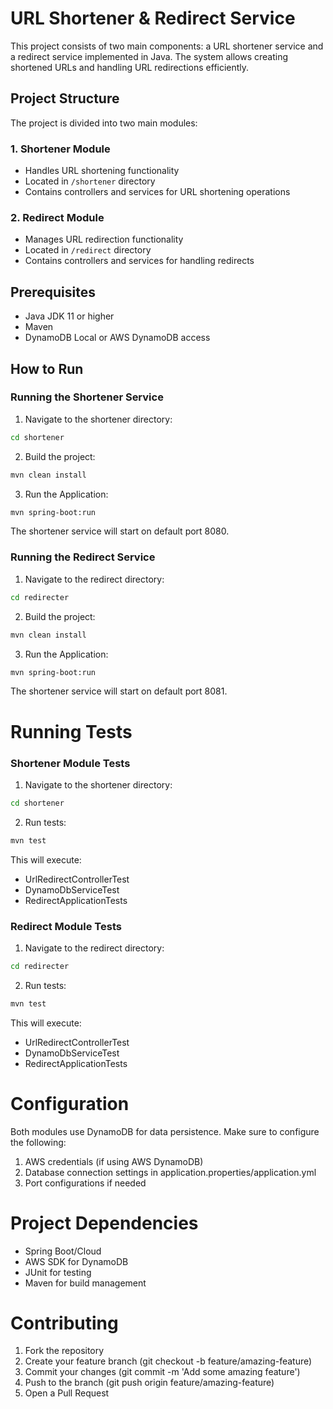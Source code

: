 # URL Shortener & Redirect Service

This project consists of two main components: a URL shortener service and a redirect service implemented in Java. The system allows creating shortened URLs and handling URL redirections efficiently.

## Project Structure

The project is divided into two main modules:

### 1. Shortener Module
- Handles URL shortening functionality
- Located in `/shortener` directory
- Contains controllers and services for URL shortening operations

### 2. Redirect Module  
- Manages URL redirection functionality
- Located in `/redirect` directory
- Contains controllers and services for handling redirects

## Prerequisites

- Java JDK 11 or higher
- Maven
- DynamoDB Local or AWS DynamoDB access

## How to Run

### Running the Shortener Service

1. Navigate to the shortener directory:
```bash
cd shortener
```
2. Build the project:
```bash
mvn clean install
```
3. Run the Application:
```bash
mvn spring-boot:run
```
The shortener service will start on default port 8080.

### Running the Redirect Service

1. Navigate to the redirect directory:
```bash
cd redirecter
```
2. Build the project:
```bash
mvn clean install
```
3. Run the Application:
```bash
mvn spring-boot:run
```
The shortener service will start on default port 8081.

# Running Tests

### Shortener Module Tests

1. Navigate to the shortener directory:
```bash
cd shortener
```
2. Run tests:
```bash
mvn test
```

This will execute:

* UrlRedirectControllerTest
* DynamoDbServiceTest
* RedirectApplicationTests

### Redirect Module Tests

1. Navigate to the redirect directory:
```bash
cd redirecter
```
2. Run tests:
```bash
mvn test
```

This will execute:

* UrlRedirectControllerTest
* DynamoDbServiceTest
* RedirectApplicationTests

# Configuration
Both modules use DynamoDB for data persistence. Make sure to configure the following:

1. AWS credentials (if using AWS DynamoDB)
2. Database connection settings in application.properties/application.yml
3. Port configurations if needed

# Project Dependencies
* Spring Boot/Cloud
* AWS SDK for DynamoDB
* JUnit for testing
* Maven for build management
  
# Contributing

1. Fork the repository
2. Create your feature branch (git checkout -b feature/amazing-feature)
3. Commit your changes (git commit -m 'Add some amazing feature')
4. Push to the branch (git push origin feature/amazing-feature)
5. Open a Pull Request
